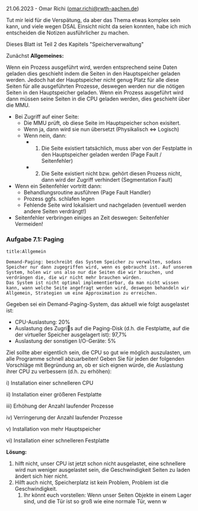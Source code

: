 21.06.2023 - Omar Richi (omar.richi@rwth-aachen.de)

Tut mir leid für die Verspätung, da aber das Thema etwas komplex sein kann, und viele wegen DSAL Einsicht nicht da seien konnten, habe ich mich entscheiden die Notizen ausführlicher zu machen.


Dieses Blatt ist Teil 2 des Kapitels "Speicherverwaltung"

Zunächst **Allgemeines:**

Wenn ein Prozess ausgeführt wird, werden entsprechend seine Daten geladen dies geschieht indem die Seiten in den Hauptspeicher geladen werden. Jedoch hat der Hauptspeicher nicht genug Platz für alle diese Seiten für alle ausgeführten Prozesse, deswegen werden nur die nötigen Seiten in den Hauptspeicher geladen. Wenn ein Prozess  ausgeführt wird dann müssen seine Seiten in die CPU geladen werden, dies geschieht über die MMU.

- Bei Zugriff auf einer Seite:
	- Die MMU prüft, ob diese Seite im Hauptspeicher schon exisitert.
	- Wenn ja, dann wird sie nun übersetzt (Physikalisch $\Leftrightarrow$ Logisch)
	- Wenn nein, dann:
		- 1. Die Seite existiert tatsächlich, muss aber von der Festplatte in den Hauptspeicher geladen werden (Page Fault / Seitenfehler)
		- 2. Die Seite existiert nicht bzw. gehört diesen Prozess nicht, dann wird der Zugriff verhindert (Segmentation Fault)
- Wenn ein Seitenfehler vortritt dann: 
	- Behandlungsroutine ausführen (Page Fault Handler)
	- Prozess ggfs. schlafen legen
	- Fehlende Seite wird lokalisiert und nachgeladen (eventuell werden andere Seiten verdrängt!)
- Seitenfehler verbringen einiges an Zeit deswegen: Seitenfehler Vermeiden!

### Aufgabe 7.1: Paging

```ad-note
title:Allgemein

Demand-Paging: beschreibt das System Speicher zu verwalten, sodass Speicher nur dann zugegriffen wird, wenn es gebraucht ist. Auf unserem System, holen wir uns also nur die Seiten die wir brauchen, und verdrängen die, die wir nicht mehr brauchen würden.
Das System ist nicht optimal implementierbar, da man nicht wissen kann, wann welche Seite angefragt werden wird, deswegen behandeln wir Allgemein, Strategien um eine Approximation zu erreichen.
```

Gegeben sei ein Demand-Paging-System, das aktuell wie folgt ausgelastet ist:

- CPU-Auslastung: 20%
- Auslastung des Zugris auf die Paging-Disk (d.h. die Festplatte, auf die der virtueller Speicher ausgelagert ist): 97,7%
- Auslastung der sonstigen I/O-Geräte: 5%

Ziel sollte aber eigentlich sein, die CPU so gut wie möglich auszulasten, um alle Programme schnell abzuarbeiten! Geben Sie für jeden der folgenden Vorschläge mit Begründung an, ob er sich eignen
würde, die Auslastung ihrer CPU zu verbessern (d.h. zu erhöhen):

i) Installation einer schnelleren CPU

ii) Installation einer größeren Festplatte

iii) Erhöhung der Anzahl laufender Prozesse

iv) Verringerung der Anzahl laufender Prozesse

v) Installation von mehr Hauptspeicher

vi) Installation einer schnelleren Festplatte

**Lösung:**

1. hilft nicht, unser CPU ist jetzt schon nicht ausgelastet, eine schnellere wird nun weniger ausgelastet sein, die Geschwindigkeit Seiten zu laden ändert sich hier nicht.
2. Hilft auch nicht, Speicherplatz ist kein Problem, Problem ist die Geschwindigkeit.
	1. Ihr könnt euch vorstellen: Wenn unser Seiten Objekte in einem Lager sind, und die Tür ist so groß wie eine normale Tür, wenn w 